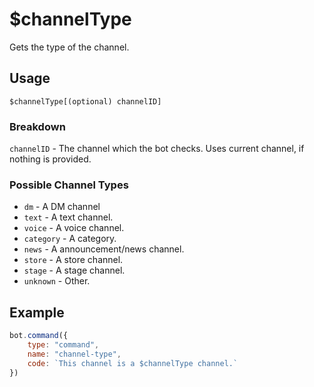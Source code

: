 # $channelType
Gets the type of the channel.

## Usage
```$channelType[(optional) channelID]```

### Breakdown
`channelID` - The channel which the bot checks. Uses current channel, if nothing is provided.

### Possible Channel Types
- `dm` - A DM channel
- `text` - A text channel.
- `voice` - A voice channel.
- `category` - A category.
- `news` - A announcement/news channel.
- `store` - A store channel.
- `stage` - A stage channel.
- `unknown` - Other.

## Example
```js
bot.command({
    type: "command",
    name: "channel-type",
    code: `This channel is a $channelType channel.`
})
````
